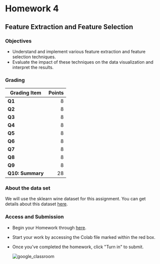 # Homework 4

## Feature Extraction and Feature Selection

### Objectives

- Understand and implement various feature extraction and feature selection techniques.
- Evaluate the impact of these techniques on the data visualization and interpret the results.

### Grading

| Grading Item     | Points |
| ---------------- | -----: |
| **Q1**           |      8 |
| **Q2**           |      8 |
| **Q3**           |      8 |
| **Q4**           |      8 |
| **Q5**           |      8 |
| **Q6**           |      8 |
| **Q7**           |      8 |
| **Q8**           |      8 |
| **Q9**           |      8 |
| **Q10: Summary** |     28 |

### About the data set

We will use the sklearn wine dataset for this assignment. You can get details about this dataset [here](https://scikit-learn.org/stable/modules/generated/sklearn.datasets.load_wine.html).

### Access and Submission

- Begin your Homework through [here](https://classroom.google.com/c/NjMyNDg1NjcyOTA3/a/NjYwMTg0OTUzMDcz/details).
- Start your work by accessing the Colab file marked within the red box.
- Once you've completed the homework, click "Turn in" to submit.

  ![google_classroom](../assets/img/google_assignment.jpg)
